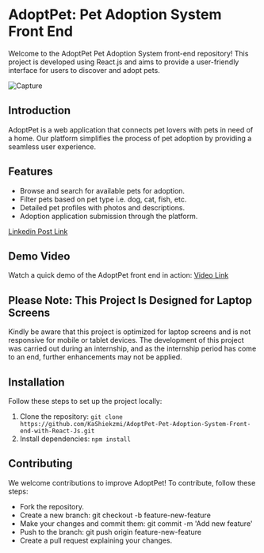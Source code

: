 # AdoptPet: Pet Adoption System Front End

Welcome to the AdoptPet Pet Adoption System front-end repository! This project is developed using React.js and aims to provide a user-friendly interface for users to discover and adopt pets.

![Capture](https://github.com/KaShiekzmi/AdoptPet-Pet-Adoption-System-Front-end-with-React-Js/assets/114513868/a7d18bd8-db40-4729-ad56-5d4d90b7571f)

## Introduction
AdoptPet is a web application that connects pet lovers with pets in need of a home. Our platform simplifies the process of pet adoption by providing a seamless user experience.

## Features
- Browse and search for available pets for adoption.
- Filter pets based on pet type i.e. dog, cat, fish, etc.
- Detailed pet profiles with photos and descriptions.
- Adoption application submission through the platform.

[Linkedin Post Link](https://www.linkedin.com/posts/kashiekzmi_AdoptPet-petadoptionsystem-reactjs-activity-7097093926435663872-74zE?utm_source=share&utm_medium=member_desktop)

## Demo Video
Watch a quick demo of the AdoptPet front end in action:
[Video Link](https://github.com/KaShiekzmi/AdoptPet-Pet-Adoption-System-Front-end-with-React-Js/assets/114513868/763719d5-10e2-4171-8d1c-837d4edecf6b)

## **Please Note: This Project Is Designed for Laptop Screens**
Kindly be aware that this project is optimized for laptop screens and is not responsive for mobile or tablet devices. The development of this project was carried out during an internship, and as the internship period has come to an end, further enhancements may not be applied.

## Installation
Follow these steps to set up the project locally:

1. Clone the repository: `git clone https://github.com/KaShiekzmi/AdoptPet-Pet-Adoption-System-Front-end-with-React-Js.git`
2. Install dependencies: `npm install`

## Contributing
We welcome contributions to improve AdoptPet! To contribute, follow these steps:
- Fork the repository.
- Create a new branch: git checkout -b feature-new-feature
- Make your changes and commit them: git commit -m 'Add new feature'
- Push to the branch: git push origin feature-new-feature
- Create a pull request explaining your changes.
